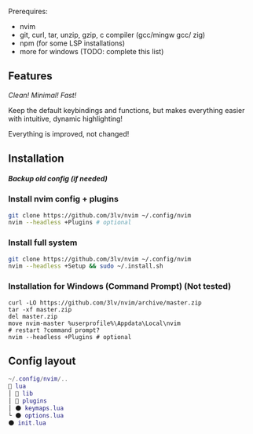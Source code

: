 Prerequires:
* nvim
* git, curl, tar, unzip, gzip, c compiler (gcc/mingw gcc/ zig)
* npm (for some LSP installations)
* more for windows (TODO: complete this list)


## Features
*Clean! Minimal! Fast!*

Keep the default keybindings and functions, but makes everything easier with intuitive, dynamic highlighting!

Everything is improved, not changed!


## Installation
##### Backup old config (if needed)
### Install nvim config + plugins
```bash
git clone https://github.com/3lv/nvim ~/.config/nvim
nvim --headless +Plugins # optional
```
### Install full system
```bash
git clone https://github.com/3lv/nvim ~/.config/nvim
nvim --headless +Setup && sudo ~/.install.sh
```
### Installation for Windows (Command Prompt) (Not tested)
```pwsh
curl -LO https://github.com/3lv/nvim/archive/master.zip
tar -xf master.zip
del master.zip
move nvim-master %userprofile%\Appdata\Local\nvim
# restart ?command prompt?
nvim --headless +Plugins # optional
```


## Config layout
```lua
~/.config/nvim/..
📂 lua
│ 📂 lib
│ 📂 plugins
│ 🌑 keymaps.lua
└ 🌑 options.lua
🌑 init.lua
```
